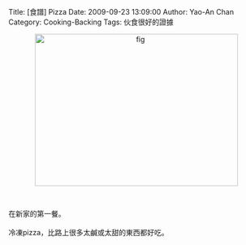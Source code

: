 Title: [食譜] Pizza
Date: 2009-09-23 13:09:00
Author: Yao-An Chan
Category: Cooking-Backing
Tags: 伙食很好的證據


<div class='post'>
<a onblur="try {parent.deselectBloggerImageGracefully();} catch(e) {}" href="http://2.bp.blogspot.com/_mvtDPM7iODU/SrqTzVTAZiI/AAAAAAAAE04/tIOMBDbpzoM/s1600-h/DSC00415.JPG"><img style="margin: 0px auto 10px; display: block; text-align: center; cursor: pointer; width: 400px; height: 300px;" src="http://2.bp.blogspot.com/_mvtDPM7iODU/SrqTzVTAZiI/AAAAAAAAE04/tIOMBDbpzoM/s400/DSC00415.JPG" alt="fig" id="BLOGGER_PHOTO_ID_5384778814574323234" border="0" /></a><br /><br />在新家的第一餐。<br /><br />冷凍pizza，比路上很多太鹹或太甜的東西都好吃。</div>
